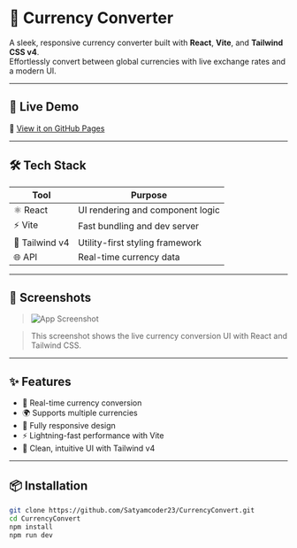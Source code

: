 # 💱 Currency Converter

A sleek, responsive currency converter built with **React**, **Vite**, and **Tailwind CSS v4**.  
Effortlessly convert between global currencies with live exchange rates and a modern UI.

---

## 🚀 Live Demo

🔗 [View it on GitHub Pages](https://satyamcoder23.github.io/CurrencyConvert/)

---

## 🛠️ Tech Stack

| Tool        | Purpose                          |
|-------------|----------------------------------|
| ⚛️ React     | UI rendering and component logic |
| ⚡ Vite      | Fast bundling and dev server     |
| 🎨 Tailwind v4 | Utility-first styling framework |
| 🌐 API       | Real-time currency data          |

---

## 📸 Screenshots

> ![App Screenshot](./assets/screenshot.png)

> This screenshot shows the live currency conversion UI with React and Tailwind CSS.


---

## ✨ Features

- 🔄 Real-time currency conversion
- 🌍 Supports multiple currencies
- 📱 Fully responsive design
- ⚡ Lightning-fast performance with Vite
- 🎯 Clean, intuitive UI with Tailwind v4

---

## 📦 Installation

```bash
git clone https://github.com/Satyamcoder23/CurrencyConvert.git
cd CurrencyConvert
npm install
npm run dev
